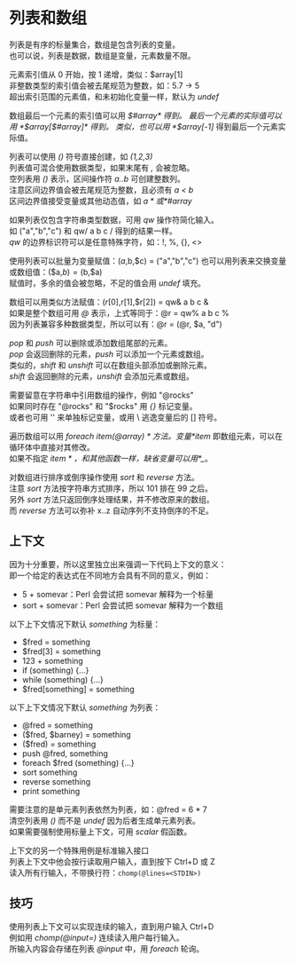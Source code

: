 # 列表和数组
列表是有序的标量集合，数组是包含列表的变量。  
也可以说，列表是数据，数组是变量，元素数量不限。  

元素索引值从 0 开始，按 1 递增，类似：$array[1]  
非整数类型的索引值会被去尾规范为整数，如：5.7 -> 5  
超出索引范围的元素值，和未初始化变量一样，默认为 *undef*  

数组最后一个元素的索引值可以用 *$#array* 得到。  
最后一个元素的实际值可以用 *$array[$#array]* 得到。  
类似，也可以用 *$array[-1]* 得到最后一个元素实际值。  

列表可以使用 *()* 符号直接创建，如 *(1,2,3)*  
列表值可混合使用数据类型，如果末尾有 *,* 会被忽略。  
空列表用 *()* 表示，区间操作符 *a..b* 可创建整数列。  
注意区间边界值会被去尾规范为整数，且必须有 *a < b*  
区间边界值接受变量或其他动态值，如 *$a* 或 *$#array*  

如果列表仅包含字符串类型数据，可用 *qw* 操作符简化输入。  
如 ("a","b","c") 和 qw/ a b c / 得到的结果一样。  
*qw* 的边界标识符可以是任意特殊字符，如：!, %, {}, <>  

使用列表可以批量为变量赋值：($a,$b,$c) = ("a","b","c")  
也可以用列表来交换变量或数组值：($a,$b) = ($b,$a)  
赋值时，多余的值会被忽略，不足的值会用 *undef* 填充。  

数组可以用类似方法赋值：($r[0],$r[1],$r[2]) = qw& a b c &  
如果是整个数组可用 *@* 表示，上式等同于：@r = qw% a b c %  
因为列表兼容多种数据类型，所以可以有：@r = (@r, $a, "d")  

*pop* 和 *push* 可以删除或添加数组尾部的元素。  
*pop* 会返回删除的元素，*push* 可以添加一个元素或数组。  
类似的，*shift* 和 *unshift* 可以在数组头部添加或删除元素。  
*shift* 会返回删除的元素，*unshift* 会添加元素或数组。  

需要留意在字符串中引用数组的操作，例如 "@rocks"  
如果同时存在 "@rocks" 和 "$rocks" 用 *{}* 标记变量。  
或者也可用 '' 来单独标记变量，或用 \ 逃逸变量后的 [] 符号。  

遍历数组可以用 *foreach $item (@array)* 方法。  
变量 *$item* 即数组元素，可以在循环体中直接对其修改。  
如果不指定 *$item* ，和其他函数一样，缺省变量可以用 *$_*。  

对数组进行排序或倒序操作使用 *sort* 和 *reverse* 方法。  
注意 *sort* 方法按字符串方式排序，所以 101 排在 99 之后。  
另外 *sort* 方法只返回倒序处理结果，并不修改原来的数组。  
而 *reverse* 方法可以弥补 x..z 自动序列不支持倒序的不足。  

## 上下文
因为十分重要，所以这里独立出来强调一下代码上下文的意义：  
即一个给定的表达式在不同地方会具有不同的意义，例如：  
* 5 + somevar：Perl 会尝试把 somevar 解释为一个标量  
* sort + somevar：Perl 会尝试把 somevar 解释为一个数组

以下上下文情况下默认 *something* 为标量：  
* $fred = something
* $fred[3] = something
* 123 + something
* if (something) {...}
* while (something) {...}
* $fred[something] = something

以下上下文情况下默认 *something* 为列表：  
* @fred = something
* ($fred, $barney) = something
* ($fred) = something
* push @fred, something
* foreach $fred (something) {...}
* sort something
* reverse something
* print something

需要注意的是单元素列表依然为列表，如：@fred = 6 * 7  
清空列表用 *()* 而不是 *undef* 因为后者生成单元素列表。  
如果需要强制使用标量上下文，可用 *scalar* 假函数。  

上下文的另一个特殊用例是标准输入接口 *<STDIN>*  
列表上下文中他会按行读取用户输入，直到按下 Ctrl+D 或 Z  
读入所有行输入，不带换行符：`chomp(@lines=<STDIN>)`  

## 技巧
使用列表上下文可以实现连续的输入，直到用户输入 Ctrl+D  
例如用 *chomp(@input=<STDIN>)* 连续读入用户每行输入。  
所输入内容会存储在列表 *@input* 中，用 *foreach* 轮询。  